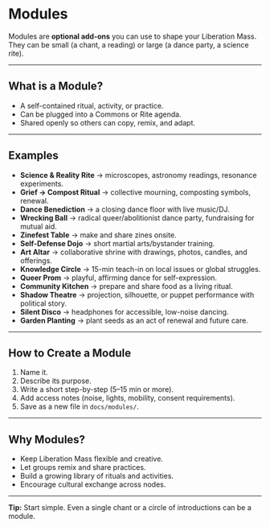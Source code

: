 # Modules

Modules are **optional add-ons** you can use to shape your Liberation Mass.
They can be small (a chant, a reading) or large (a dance party, a science rite).

---

## What is a Module?

* A self-contained ritual, activity, or practice.
* Can be plugged into a Commons or Rite agenda.
* Shared openly so others can copy, remix, and adapt.

---

## Examples

* **Science & Reality Rite** → microscopes, astronomy readings, resonance experiments.
* **Grief → Compost Ritual** → collective mourning, composting symbols, renewal.
* **Dance Benediction** → a closing dance floor with live music/DJ.
* **Wrecking Ball** → radical queer/abolitionist dance party, fundraising for mutual aid.
* **Zinefest Table** → make and share zines onsite.
* **Self-Defense Dojo** → short martial arts/bystander training.
* **Art Altar** → collaborative shrine with drawings, photos, candles, and offerings.
* **Knowledge Circle** → 15-min teach-in on local issues or global struggles.
* **Queer Prom** → playful, affirming dance for self-expression.
* **Community Kitchen** → prepare and share food as a living ritual.
* **Shadow Theatre** → projection, silhouette, or puppet performance with political story.
* **Silent Disco** → headphones for accessible, low-noise dancing.
* **Garden Planting** → plant seeds as an act of renewal and future care.

---

## How to Create a Module

1. Name it.
2. Describe its purpose.
3. Write a short step-by-step (5–15 min or more).
4. Add access notes (noise, lights, mobility, consent requirements).
5. Save as a new file in `docs/modules/`.

---

## Why Modules?

* Keep Liberation Mass flexible and creative.
* Let groups remix and share practices.
* Build a growing library of rituals and activities.
* Encourage cultural exchange across nodes.

---

**Tip:** Start simple. Even a single chant or a circle of introductions can be a module.
